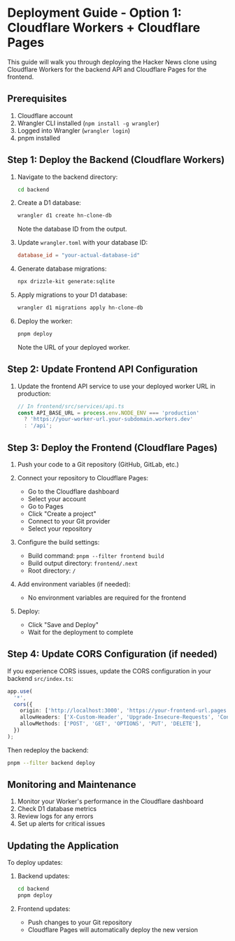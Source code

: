 # Deployment Guide - Option 1: Cloudflare Workers + Cloudflare Pages

This guide will walk you through deploying the Hacker News clone using Cloudflare Workers for the backend API and Cloudflare Pages for the frontend.

## Prerequisites

1. Cloudflare account
2. Wrangler CLI installed (`npm install -g wrangler`)
3. Logged into Wrangler (`wrangler login`)
4. pnpm installed

## Step 1: Deploy the Backend (Cloudflare Workers)

1. Navigate to the backend directory:
   ```bash
   cd backend
   ```

2. Create a D1 database:
   ```bash
   wrangler d1 create hn-clone-db
   ```
   Note the database ID from the output.

3. Update `wrangler.toml` with your database ID:
   ```toml
   database_id = "your-actual-database-id"
   ```

4. Generate database migrations:
   ```bash
   npx drizzle-kit generate:sqlite
   ```

5. Apply migrations to your D1 database:
   ```bash
   wrangler d1 migrations apply hn-clone-db
   ```

6. Deploy the worker:
   ```bash
   pnpm deploy
   ```
   Note the URL of your deployed worker.

## Step 2: Update Frontend API Configuration

1. Update the frontend API service to use your deployed worker URL in production:
   ```typescript
   // In frontend/src/services/api.ts
   const API_BASE_URL = process.env.NODE_ENV === 'production' 
     ? 'https://your-worker-url.your-subdomain.workers.dev' 
     : '/api';
   ```

## Step 3: Deploy the Frontend (Cloudflare Pages)

1. Push your code to a Git repository (GitHub, GitLab, etc.)

2. Connect your repository to Cloudflare Pages:
   - Go to the Cloudflare dashboard
   - Select your account
   - Go to Pages
   - Click "Create a project"
   - Connect to your Git provider
   - Select your repository

3. Configure the build settings:
   - Build command: `pnpm --filter frontend build`
   - Build output directory: `frontend/.next`
   - Root directory: `/`

4. Add environment variables (if needed):
   - No environment variables are required for the frontend

5. Deploy:
   - Click "Save and Deploy"
   - Wait for the deployment to complete

## Step 4: Update CORS Configuration (if needed)

If you experience CORS issues, update the CORS configuration in your backend `src/index.ts`:

```typescript
app.use(
  '*',
  cors({
    origin: ['http://localhost:3000', 'https://your-frontend-url.pages.dev'], // Add your frontend URL
    allowHeaders: ['X-Custom-Header', 'Upgrade-Insecure-Requests', 'Content-Type', 'Authorization'],
    allowMethods: ['POST', 'GET', 'OPTIONS', 'PUT', 'DELETE'],
  })
);
```

Then redeploy the backend:
```bash
pnpm --filter backend deploy
```

## Monitoring and Maintenance

1. Monitor your Worker's performance in the Cloudflare dashboard
2. Check D1 database metrics
3. Review logs for any errors
4. Set up alerts for critical issues

## Updating the Application

To deploy updates:

1. Backend updates:
   ```bash
   cd backend
   pnpm deploy
   ```

2. Frontend updates:
   - Push changes to your Git repository
   - Cloudflare Pages will automatically deploy the new version